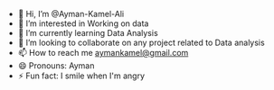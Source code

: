 - 👋 Hi, I’m @Ayman-Kamel-Ali
- 👀 I’m interested in Working on data
- 🌱 I’m currently learning Data Analysis
- 💞️ I’m looking to collaborate on any project related to Data analysis
- 📫 How to reach me aymankamel@gmail.com
- 😄 Pronouns: Ayman
- ⚡ Fun fact: I smile when I'm angry

<!---
Ayman-Kamel-Ali/Ayman-Kamel-Ali is a ✨ special ✨ repository because its `README.md` (this file) appears on your GitHub profile.
You can click the Preview link to take a look at your changes.
--->
